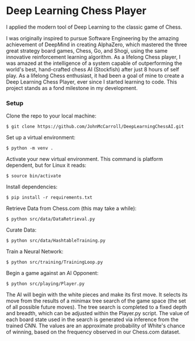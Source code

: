 # Deep Learning Chess Player

I applied the modern tool of Deep Learning to the classic game of Chess.

I was originally inspired to pursue Software Engineering by the amazing achievement of DeepMind
in creating AlphaZero, which mastered the three great strategy board games, Chess, Go, and Shogi, using the
same innovative reinforcement learning algorithm. As a lifelong Chess player, I was amazed at the intelligence
of a system capable of outperforming the world's best, hand-crafted chess AI (Stockfish) after just 8 hours of self play.
As a lifelong Chess enthusiast, it had been a goal of mine to create a Deep Learning Chess Player, ever
since I started learning to code. This project stands as a fond milestone in my development.

### Setup

Clone the repo to your local machine:
```buildoutcfg
$ git clone https://github.com/JohnMcCarroll/DeepLearningChessAI.git
```
Set up a virtual environment:
```buildoutcfg
$ python -m venv .
```

Activate your new virtual environment. This command is platform dependent, but for Linux it reads:
```buildoutcfg
$ source bin/activate 
```

Install dependencies:
```buildoutcfg
$ pip install -r requirements.txt
```

Retrieve Data from Chess.com (this may take a while):
```buildoutcfg
$ python src/data/DataRetrieval.py
```

Curate Data:
```buildoutcfg
$ python src/data/HashtableTraining.py
```

Train a Neural Network:
```buildoutcfg
$ python src/training/TrainingLoop.py
```

Begin a game against an AI Opponent:
```buildoutcfg
$ python src/playing/Player.py
```

The AI will begin with the white pieces and make its first move. It selects its move from the results of
a minimax tree search of the game space (the set of all possible future moves). The tree search
is completed to a fixed depth and breadth, which can be adjusted within the Player.py script.
The value of each board state used in the search is generated via inference from the 
trained CNN. The values are an approximate probability of White's chance of winning, based on the frequency
observed in our Chess.com dataset.


